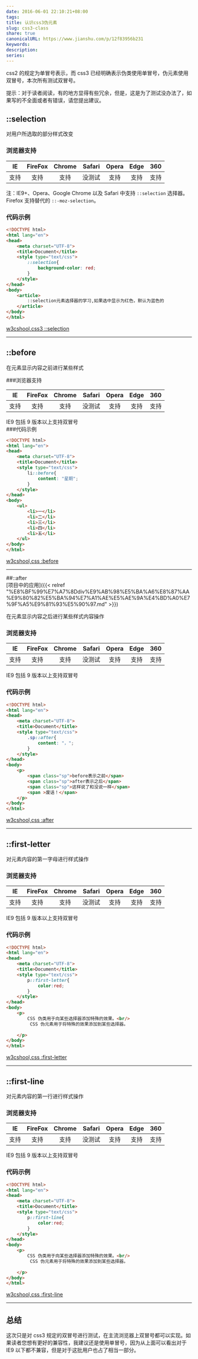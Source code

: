 ```yaml
---  
date: 2016-06-01 22:10:21+08:00  
tags:   
title: 认识css3伪元素  
slug: css3-class  
share: true  
canonicalURL: https://www.jianshu.com/p/12f83956b231  
keywords:   
description:   
series:   
---  
```

  
css2 的规定为单冒号表示，而 css3 已经明确表示伪类使用单冒号，伪元素使用双冒号，本次所有测试双冒号。  
  
提示：对于读者阅读，有的地方显得有些冗余，但是，这是为了测试没办法了，如果写的不全面或者有错误，请您提出建议。  
  
## ::selection  
对用户所选取的部分样式改变  
  
### 浏览器支持  
  
| IE | FireFox| Chrome |Safari|Opera|Edge|360|  
| :-: |:-:|:-:|:-:|:-:|:-:|:-:|  
| 支持 |支持 |支持 | 没测试 | 支持 |   支持 | 支持 |    
注：IE9+、Opera、Google Chrome 以及 Safari 中支持 `::selection` 选择器。  
Firefox 支持替代的 `::-moz-selection`。  
  
### 代码示例  
  
```html  
<!DOCTYPE html>  
<html lang="en">  
<head>  
	<meta charset="UTF-8">  
	<title>Document</title>  
	<style type="text/css">  
		::selection{  
			background-color: red;  
		}  
	</style>  
</head>  
<body>  
	<article>  
		::selection元素选择器的学习,如果选中显示为红色，默认为蓝色的  
	</article>  
</body>  
</html>   
```  
[w3cshool,css3 ::selection](http://www.w3school.com.cn/cssref/selector_selection.asp)  
***   
## ::before  
在元素显示内容之前进行某些样式  
  
###浏览器支持  
  
| IE | FireFox| Chrome |Safari|Opera|Edge|360|  
| :-: |:-:|:-:|:-:|:-:|:-:|:-:|  
| 支持 |支持 |支持 |没测试|支持  |支持 |支持 |  
IE9 包括 9 版本以上支持双冒号  
###代码示例  
```html  
<!DOCTYPE html>  
<html lang="en">  
<head>  
	<meta charset="UTF-8">  
	<title>Document</title>  
	<style type="text/css">  
		li::before{  
			content: "星期";  
		}  
	</style>  
</head>  
<body>  
	<ul>  
		<li>一</li>  
		<li>二</li>  
		<li>三</li>  
		<li>四</li>  
		<li>五</li>  
	</ul>  
</body>  
</html>  
```  
[w3cshool,css :before](http://www.w3school.com.cn/cssref/selector_before.asp)  
***  
##::after  
[项目中的应用]({{< relref "%E8%BF%99%E7%A7%8Ddiv%E9%AB%98%E5%BA%A6%E8%87%AA%E9%80%82%E5%BA%94%E7%A1%AE%E5%AE%9A%E4%BD%A0%E7%9F%A5%E9%81%93%E5%90%97.md" >}})  
  
在元素显示内容之后进行某些样式内容操作  
### 浏览器支持  
  
| IE | FireFox| Chrome |Safari|Opera|Edge|360|  
| :-: |:-:|:-:|:-:|:-:|:-:|:-:|  
| 支持 |支持 |支持 |没测试|支持  |支持 |支持 |  
IE9 包括 9 版本以上支持双冒号  
### 代码示例  
```html  
<!DOCTYPE html>  
<html lang="en">  
<head>  
	<meta charset="UTF-8">  
	<title>Document</title>  
	<style type="text/css">  
		.sp::after{  
			content: "，";  
		}  
	</style>  
</head>  
<body>  
	<p>  
		<span class="sp">before表示之前</span>  
		<span class="sp">after表示之后</span>  
		<span class="sp">这样说了和没说一样</span>  
		<span >废话！</span>  
	</p>  
</body>  
</html>  
```  
  
[w3cshool,css :after](http://www.w3school.com.cn/cssref/selector_after.asp)  
  
***  
## ::first-letter  
对元素内容的第一字母进行样式操作  
  
### 浏览器支持  
  
| IE | FireFox| Chrome |Safari|Opera|Edge|360|  
| :-: |:-:|:-:|:-:|:-:|:-:|:-:|  
| 支持 |支持 |支持 |没测试|支持  |支持 |支持 |  
IE9 包括 9 版本以上支持双冒号  
### 代码示例  
```html  
<!DOCTYPE html>  
<html lang="en">  
<head>  
	<meta charset="UTF-8">  
	<title>Document</title>  
	<style type="text/css">  
		p::first-letter{  
			color:red;  
		}  
	</style>  
</head>  
<body>  
	<p>  
		CSS 伪类用于向某些选择器添加特殊的效果。<br/>  
		 CSS 伪元素用于将特殊的效果添加到某些选择器。  
  
	</p>  
</body>  
</html>  
```  
[w3cshool,css :first-letter](http://www.w3school.com.cn/cssref/selector_first-letter.asp)  
  
***  
## ::first-line  
对元素内容的第一行进行样式操作  
  
### 浏览器支持  
  
| IE | FireFox| Chrome |Safari|Opera|Edge|360|  
| :-: |:-:|:-:|:-:|:-:|:-:|:-:|  
| 支持 |支持 |支持 |没测试|支持  |支持 |支持 |  
IE9 包括 9 版本以上支持双冒号  
### 代码示例  
```html  
<!DOCTYPE html>  
<html lang="en">  
<head>  
	<meta charset="UTF-8">  
	<title>Document</title>  
	<style type="text/css">  
		p::first-line{  
			color:red;  
		}  
	</style>  
</head>  
<body>  
	<p>  
		CSS 伪类用于向某些选择器添加特殊的效果。<br/>  
		 CSS 伪元素用于将特殊的效果添加到某些选择器。  
  
	</p>  
</body>  
</html>  
```  
[w3cshool,css :first-line](http://www.w3school.com.cn/cssref/selector_first-line.asp)  
***  
## 总结  
这次只是对 css3 规定的双冒号进行测试，在主流浏览器上双冒号都可以实现。如果读者您想有更好的兼容性，我建议还是使用单冒号，因为从上面可以看出对于 IE9 以下都不兼容，但是对于这批用户也占了相当一部分。
